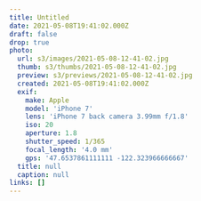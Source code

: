 ```yaml
---
title: Untitled
date: 2021-05-08T19:41:02.000Z
draft: false
drop: true
photo:
  url: s3/images/2021-05-08-12-41-02.jpg
  thumb: s3/thumbs/2021-05-08-12-41-02.jpg
  preview: s3/previews/2021-05-08-12-41-02.jpg
  created: 2021-05-08T19:41:02.000Z
  exif:
    make: Apple
    model: 'iPhone 7'
    lens: 'iPhone 7 back camera 3.99mm f/1.8'
    iso: 20
    aperture: 1.8
    shutter_speed: 1/365
    focal_length: '4.0 mm'
    gps: '47.6537861111111 -122.323966666667'
  title: null
  caption: null
links: []
---
```

